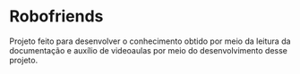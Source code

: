 # Robofriends

Projeto feito para desenvolver o conhecimento obtido por meio da leitura da documentação e auxílio de videoaulas por meio do desenvolvimento desse projeto. 
